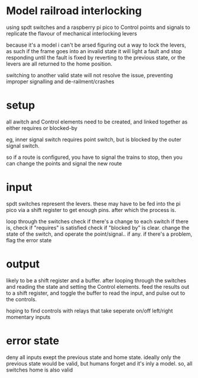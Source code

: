 # Model railroad interlocking
using spdt switches and a raspberry pi pico to Control points and signals to replicate the flavour of mechanical interlocking levers

because it's a model i can't be arsed figuring out a way to lock the levers, as such if the frame goes into an invalid state it will light a fault and stop responding until the fault is fixed by reverting to the previous state, or the levers are all returned to the home position.

switching to another valid state will not resolve the issue, preventing improper signalling and de-railment/crashes

# setup

all awitch and Control elements need to be created, and linked together as either requires or blocked-by

eg, inner signal switch requires point switch, but is blocked by the outer signal switch.

so if a route is configured, you have to signal the trains to stop, then you can change the points and signal the new route

# input

spdt switches represent the levers. these may have to be fed into the pi pico via a shift register to get enough pins. after which the process is.

loop through the switches
check if there's a change to each switch
if there is, check if "requires" is satisfied
check if "blocked by" is clear.
change the state of the switch, and operate the point/signal.. if any.
if there's a problem, flag the error state

# output

likely to be a shift register and a buffer.
after looping through the switches and reading the state and setting the Control elements.
feed the results out to a shift register, and toggle the buffer to read the input, and pulse out to the controls.

hoping to find controls with relays that take seperate on/off left/right momentary inputs

# error state
deny all inputs exept the previous state and home state.
ideally only the previous state would be valid, but humans forget and it's inly a model. so, all switches home is also valid